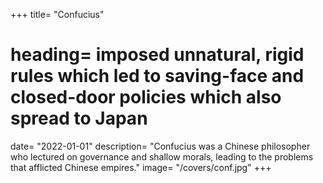 +++
title=  "Confucius"
# heading=  imposed unnatural, rigid rules which led to saving-face and closed-door policies which also spread to Japan
date=  "2022-01-01"
description=  "Confucius was a Chinese philosopher who lectured on governance and shallow morals, leading to the problems that afflicted Chinese empires."
image=  "/covers/conf.jpg"
+++
